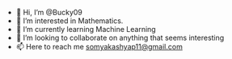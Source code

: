 - 👋 Hi, I’m @Bucky09
- 👀 I’m interested in Mathematics.
- 🌱 I’m currently learning Machine Learning
- 💞️ I’m looking to collaborate on anything that seems interesting
- 📫 Here to reach me somyakashyap11@gmail.com

<!---
Bucky09/Bucky09 is a ✨ special ✨ repository because its `README.md` (this file) appears on your GitHub profile.
You can click the Preview link to take a look at your changes.
--->
